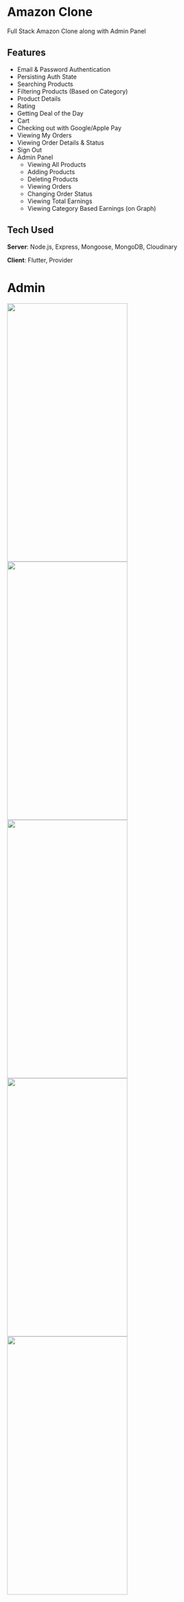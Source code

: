 # Amazon Clone
Full Stack Amazon Clone along with Admin Panel

## Features
- Email & Password Authentication
- Persisting Auth State
- Searching Products
- Filtering Products (Based on Category)
- Product Details
- Rating
- Getting Deal of the Day
- Cart
- Checking out with Google/Apple Pay
- Viewing My Orders
- Viewing Order Details & Status
- Sign Out
- Admin Panel
    - Viewing All Products
    - Adding Products
    - Deleting Products
    - Viewing Orders
    - Changing Order Status
    - Viewing Total Earnings
    - Viewing Category Based Earnings (on Graph)

## Tech Used
**Server**: Node.js, Express, Mongoose, MongoDB, Cloudinary

**Client**: Flutter, Provider

# Admin
<img src="https://github.com/banku27/banku27/assets/55456058/edc8a12d-fb91-4cd2-9fff-3c35fc852de7" width="280" height="600">

<img src="https://github.com/banku27/banku27/assets/55456058/53e6b0fd-ccb0-4a5a-91f2-afaa7321cc8b" width="280" height="600">

<img src="https://github.com/banku27/banku27/assets/55456058/1fd33dfb-73cf-491d-9215-834fae28ff52" width="280" height="600">

<img src="https://github.com/banku27/banku27/assets/55456058/ff40479f-2fc7-4d0d-8cc9-235e66703bc2" width="280" height="600">

<img src="https://github.com/banku27/banku27/assets/55456058/368a2329-7c5f-48f7-abe7-e91d05c45ccd" width="280" height="600">


